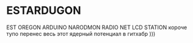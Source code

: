 # ESTARDUGON
EST OREGON ARDUINO NARODMON RADIO NET LCD STATION
короче тупо перенес весь этот ядерный потенциал в гитхабр )))
